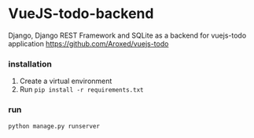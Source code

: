 # VueJS-todo-backend
Django, Django REST Framework and SQLite as a backend for vuejs-todo application https://github.com/Aroxed/vuejs-todo

### installation

1. Create a virtual environment
2. Run `pip install -r requirements.txt`

### run

`python manage.py runserver`